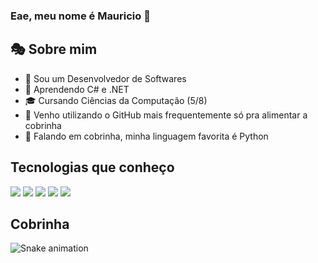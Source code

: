 ### Eae, meu nome é Mauricio 👋

<h2>🎭 Sobre mim</h2>
<ul>
  <li>🚀 Sou um Desenvolvedor de Softwares</li>
  <li>🧠 Aprendendo C# e .NET</li>
  <li>🎓 Cursando Ciências da Computação (5/8)</li> 
  <li>🐍 Venho utilizando o GitHub mais frequentemente só pra alimentar a cobrinha</li>
  <li>🤠 Falando em cobrinha, minha linguagem favorita é Python</li>
</ul>

<h2>Tecnologias que conheço</h2>
<div>
  <img src="https://img.shields.io/badge/Python-3776AB?style=for-the-badge&logo=python&logoColor=white">
  <img src="https://img.shields.io/badge/C-00599C?style=for-the-badge&logo=c&logoColor=white">
  <img src="https://img.shields.io/badge/C%2B%2B-00599C?style=for-the-badge&logo=c%2B%2B&logoColor=white">
  <img src="https://img.shields.io/badge/Java-ED8B00?style=for-the-badge&logo=java&logoColor=white">
  <img src="https://img.shields.io/badge/PostgreSQL-316192?style=for-the-badge&logo=postgresql&logoColor=white">
</div>

<h2>Cobrinha</h2>
  
  ![Snake animation](https://github.com/MauricioDolacio/MauricioDolacio/blob/output/github-contribution-grid-snake.svg)
  

